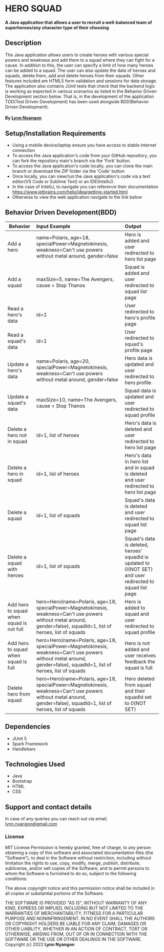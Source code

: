 # HERO SQUAD
#### A Java application that allows a user to recruit a well-balanced team of superheroes/any character type of their choosing

## Description

The Java application allows users to create heroes with various special powers and weakness and add them to a squad where they can fight for a cause. In addition to this, the user can specify a limit of how many heroes can be added to a squad. The user can also update the data of heroes and squads, delete them, add and delete heroes from their squads. Other features included are HTML5 form validation and sessions for data storage. The application also contains JUnit tests that check that the backend logic is working as expected in various scenarios as listed in the Behavior Driven Development section below. That is, in the development of the application TDD(Test Driven Development) has been used alongside BDD(Behavior Driven Development). 

#### By **[Lynn Nyangon](https://github.com/AnnaL001)**

## Setup/Installation Requirements

- Using a mobile device/laptop ensure you have access to stable internet connection
- To access the Java application's code from your GitHub repository, you can fork the repository main's branch via the 'Fork' button.
- To access the Java application's code locally, you can clone the main branch or download the ZIP folder via the 'Code' button
- Once locally, you can view/run the Java application's code via a text editor(VS Code or Sublime Text) or an IDE(IntelliJ).
- In the case of IntelliJ, to navigate you can reference their documentation https://www.jetbrains.com/help/idea/getting-started.html
- Otherwise to view the web application navigate to the link below <br>
## Behavior Driven Development(BDD)
| **Behavior**                              | **Input Example**                           | **Output**                                                         |
|-------------------------------------------|:--------------------------------------------|:-------------------------------------------------------------------|
| Add a hero     | name=Polaris, age=18, specialPower=Magnetokinesis, weakness=Can't use powers without metal around, gender=false |  Hero is added and user redirected to hero list page    |
| Add a squad    | maxSize=5, name=The Avengers, cause = Stop Thanos | Squad is added and user redirected to squad list page |
| Read a hero's data  | id=1   | User redirected to hero's profile page   |
| Read a squad's data | id=1   | User redirected to squad's profile page |
| Update a hero's data | name=Polaris, age=20, specialPower=Magnetokinesis, weakness=Can't use powers without metal around, gender=false  | Hero data is updated and user redirected to hero profile |   
| Update a squad's data | maxSize=10, name=The Avengers, cause = Stop Thanos | Squad data is updated and user redirected to squad profile | 
| Delete a hero not in squad | id=1, list of heroes | Hero's data is deleted and user redirected to hero list page |
| Delete a hero in squad | id=1, list of heroes | Hero's data in hero list and in squad is deleted and user redirected to hero list page |
| Delete a squad | id=1, list of squads |  Squad's data is deleted and user redirected to squad list page |
| Delete a squad with heroes | id=1, list of squads |  Squad's data is deleted, heroes' squadId is updated to 0(NOT SET) and user redirected to squad list page |
| Add hero to squad when squad is not full | hero=Hero(name=Polaris, age=18, specialPower=Magnetokinesis, weakness=Can't use powers without metal around, gender=false), squadId=1, list of heroes, list of squads | Hero is added to squad and user redirected to squad profile
| Add hero to squad when squad is full | hero=Hero(name=Polaris, age=18, specialPower=Magnetokinesis, weakness=Can't use powers without metal around, gender=false), squadId=1, list of heroes, list of squads | Hero is not added and user receives feedback the squad is full
| Delete hero from squad | hero=Hero(name=Polaris, age=18, specialPower=Magnetokinesis, weakness=Can't use powers without metal around, gender=false), squadId=1, list of heroes, list of squads | Hero deleted from squad and their squadId set to 0(NOT SET)

## Dependencies

- JUnit 5 
- Spark Framework
- Handlebars 

## Technologies Used

- Java 
- Bootstrap
- HTML
- CSS

## Support and contact details

In case of any queries you can reach out via email; lynn.nyangon@gmail.com

### License

MIT License
Permission is hereby granted, free of charge, to any person obtaining a copy
of this software and associated documentation files (the "Software"), to deal
in the Software without restriction, including without limitation the rights
to use, copy, modify, merge, publish, distribute, sublicense, and/or sell
copies of the Software, and to permit persons to whom the Software is
furnished to do so, subject to the following conditions:

The above copyright notice and this permission notice shall be included in all
copies or substantial portions of the Software.

THE SOFTWARE IS PROVIDED "AS IS", WITHOUT WARRANTY OF ANY KIND, EXPRESS OR
IMPLIED, INCLUDING BUT NOT LIMITED TO THE WARRANTIES OF MERCHANTABILITY,
FITNESS FOR A PARTICULAR PURPOSE AND NONINFRINGEMENT. IN NO EVENT SHALL THE
AUTHORS OR COPYRIGHT HOLDERS BE LIABLE FOR ANY CLAIM, DAMAGES OR OTHER
LIABILITY, WHETHER IN AN ACTION OF CONTRACT, TORT OR OTHERWISE, ARISING FROM,
OUT OF OR IN CONNECTION WITH THE SOFTWARE OR THE USE OR OTHER DEALINGS IN THE
SOFTWARE.<br>
Copyright (c) 2022 **Lynn Nyangon**
